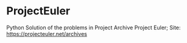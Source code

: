 # ProjectEuler
Python Solution of the problems in Project Archive Project Euler; Site: https://projecteuler.net/archives

